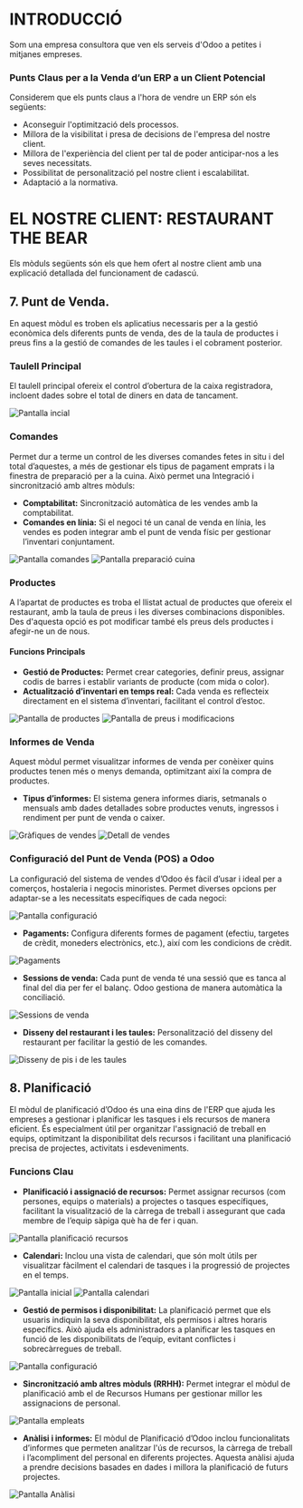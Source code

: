 # INTRODUCCIÓ

Som una empresa consultora que ven els serveis d'Odoo a petites i mitjanes empreses.

### Punts Claus per a la Venda d’un ERP a un Client Potencial

Considerem que els punts claus a l'hora de vendre un ERP són els següents: 
- Aconseguir l'optimització dels processos.
- Millora de la visibilitat i presa de decisions de l'empresa del nostre client.
- Millora de l'experiència del client per tal de poder anticipar-nos a les seves necessitats.
- Possibilitat de personalització pel nostre client i escalabilitat.
- Adaptació a la normativa.


#  EL NOSTRE CLIENT: RESTAURANT THE BEAR

Els mòduls següents són els que hem ofert al nostre client amb una explicació detallada del funcionament de cadascú.

## 7. Punt de Venda.

En aquest mòdul es troben els aplicatius necessaris per a la gestió econòmica dels diferents punts de venda, des de la taula de productes i preus fins a la gestió de comandes de les taules i el cobrament posterior.

### Taulell Principal

El taulell principal ofereix el control d’obertura de la caixa registradora, incloent dades sobre el total de diners en data de tancament.

![Pantalla incial](image.png)

### Comandes

Permet dur a terme un control de les diverses comandes fetes in situ i del total d’aquestes, a més de gestionar els tipus de pagament emprats i la finestra de preparació per a la cuina. Això permet una Integració i sincronització amb altres mòduls:
- **Comptabilitat:** Sincronització automàtica de les vendes amb la comptabilitat.
- **Comandes en línia:** Si el negoci té un canal de venda en línia, les vendes es poden integrar amb el punt de venda físic per gestionar l’inventari conjuntament.

![Pantalla comandes](image-1.png)
![Pantalla preparació cuina](image-2.png)

### Productes

A l’apartat de productes es troba el llistat actual de productes que ofereix el restaurant, amb la taula de preus i les diverses combinacions disponibles. Des d'aquesta opció es
pot modificar també els preus dels productes i afegir-ne un de nous.


#### Funcions Principals
- **Gestió de Productes:** Permet crear categories, definir preus, assignar codis de barres i establir variants de producte (com mida o color).
- **Actualització d’inventari en temps real:** Cada venda es reflecteix directament en el sistema d’inventari, facilitant el control d’estoc.

![Pantalla de productes](image-3.png)
![Pantalla de preus i modificacions](image-4.png)


### Informes de Venda

Aquest mòdul permet visualitzar informes de venda per conèixer quins productes tenen més o menys demanda, optimitzant així la compra de productes.

- **Tipus d’informes:** El sistema genera informes diaris, setmanals o mensuals amb dades detallades sobre productes venuts, ingressos i rendiment per punt de venda o caixer.

![Gràfiques de vendes](image-5.png)
![Detall de vendes](image-6.png)

### Configuració del Punt de Venda (POS) a Odoo

La configuració del sistema de vendes d’Odoo és fàcil d’usar i ideal per a comerços, hostaleria i negocis minoristes. Permet diverses opcions per adaptar-se a les necessitats específiques de cada negoci:

![Pantalla configuració](image-7.png)

- **Pagaments:** Configura diferents formes de pagament (efectiu, targetes de crèdit, moneders electrònics, etc.), així com les condicions de crèdit.

![Pagaments](image-8.png)

- **Sessions de venda:** Cada punt de venda té una sessió que es tanca al final del dia per fer el balanç. Odoo gestiona de manera automàtica la conciliació.

![Sessions de venda](image-9.png)

- **Disseny del restaurant i les taules:** Personalització del disseny del restaurant per facilitar la gestió de les comandes.

![Disseny de pis i de les taules](image-10.png)

## 8. Planificació

El mòdul de planificació d’Odoo és una eina dins de l'ERP que ajuda les empreses a gestionar i planificar les tasques i els recursos de manera eficient. És especialment útil per organitzar l'assignació de treball en equips, optimitzant la disponibilitat dels recursos i facilitant una planificació precisa de projectes, activitats i esdeveniments.

### Funcions Clau

- **Planificació i assignació de recursos:** Permet assignar recursos (com persones, equips o materials) a projectes o tasques específiques, facilitant la visualització de la càrrega de treball i assegurant que cada membre de l’equip sàpiga què ha de fer i quan.

![Pantalla planificació recursos](image-12.png)

- **Calendari:** Inclou una vista de calendari, que són molt útils per visualitzar fàcilment el calendari de tasques i la progressió de projectes en el temps.

![Pantalla inicial](image-11.png)
![Pantalla calendari](image-16.png)

- **Gestió de permisos i disponibilitat:** La planificació permet que els usuaris indiquin la seva disponibilitat, els permisos i altres horaris específics. Això ajuda els administradors a planificar les tasques en funció de les disponibilitats de l’equip, evitant conflictes i sobrecàrregues de treball.

![Pantalla configuració](image-13.png)

- **Sincronització amb altres mòduls (RRHH):** Permet integrar el mòdul de planificació amb el de Recursos Humans per gestionar millor les assignacions de personal.

![Pantalla empleats](image-15.png)

- **Anàlisi i informes:** El mòdul de Planificació d’Odoo inclou funcionalitats d’informes que permeten analitzar l'ús de recursos, la càrrega de treball i l’acompliment del personal en diferents projectes. Aquesta anàlisi ajuda a prendre decisions basades en dades i millora la planificació de futurs projectes.

![Pantalla Anàlisi](image-19.png)

